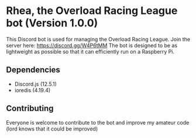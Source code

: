 # Rhea, the Overload Racing League bot (Version 1.0.0)
This Discord bot is used for managing the Overload Racing League. Join the server here: https://discord.gg/W4P6tMM
The bot is designed to be as lightweight as possible so that it can efficiently run on a Raspberry Pi.

## Dependencies
* Discord.js (12.5.1)
* ioredis (4.19.4)

## Contributing
Everyone is welcome to contribute to the bot and improve my amateur code (lord knows that it could be improved)
